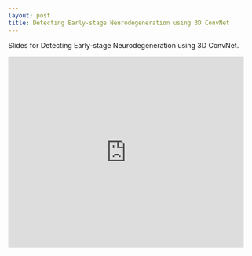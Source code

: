 ```yaml
---
layout: post
title: Detecting Early-stage Neurodegeneration using 3D ConvNet
---
```


Slides for Detecting Early-stage Neurodegeneration using 3D ConvNet.


<iframe src="https://docs.google.com/presentation/d/e/2PACX-1vTjapjRGWqw8-UtIPhvW18u9g7zFhd-vFkro1Yt3IWF38nHcPNWe3oVdAmQYSGm8M8-tjcsLpznMtuo/embed?start=false&loop=false&delayms=60000" frameborder="0" width="480" height="389" allowfullscreen="true" mozallowfullscreen="true" webkitallowfullscreen="true"></iframe>
